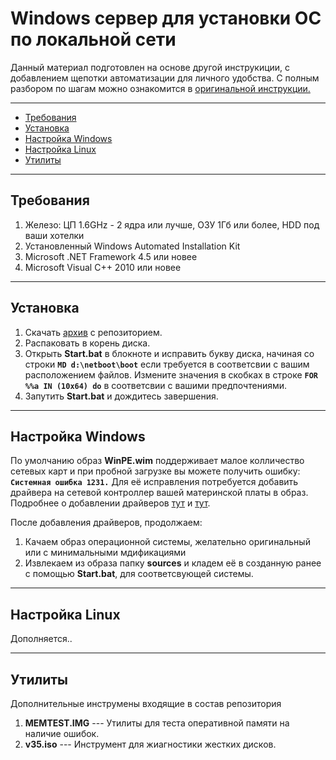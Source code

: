 # Windows сервер для установки ОС по локальной сети

Данный материал подготовлен на основе другой инструкиции, с добавлением щепотки автоматизации для личного удобства. С полным разбором по шагам можно ознакомится в [оригинальной инструкции.](https://www.youtube.com/playlist?list=PL2BaVmpX7hX9mS9H6phVs-Mi55hQp0zTn)

---

- [Требования](#требования)
- [Установка](#установка)
- [Настройка Windows](#настройка-windows)
- [Настройка Linux](#настройка-linux)
- [Утилиты](#утилиты)

---

## Требования
1. Железо: ЦП 1.6GHz - 2 ядра или лучше, ОЗУ 1Гб или более, HDD под ваши хотелки
2. Установленный Windows Automated Installation Kit
3. Microsoft .NET Framework 4.5 или новее
4. Microsoft Visual C++ 2010 или новее

---

## Установка
1. Скачать [архив](https://github.com/CryZFix/windows_ris/archive/refs/heads/main.zip) с репозиторием.
2. Распаковать в корень диска.
3. Открыть **Start.bat** в блокноте и исправить букву диска, начиная со строки **`MD d:\netboot\boot`** если требуется в соответсвии с вашим расположением файлов.
Измените значения в скобках в строке **`FOR %%a IN (10x64) do`** в соответсвии с вашими предпочтениями.
4. Запутить **Start.bat** и дождитесь завершения.

---

## Настройка Windows
По умолчанию образ **WinPE.wim** поддерживает малое колличество сетевых карт и при пробной загрузке вы можете получить ошибку: **```Системная ошибка 1231.```** Для её исправления потребуется добавить драйвера на сетевой контроллер вашей материнской платы в образ.
Подробнее о добавлении драйверов [тут](https://learn.microsoft.com/en-us/windows-hardware/manufacture/desktop/winpe-mount-and-customize?view=windows-11#mount-the-windows-pe-boot-image) и [тут](https://www.youtube.com/watch?v=TwpZKIjXtB8).

После добавления драйверов, продолжаем:
1. Качаем образ операционной системы, желательно оригинальный или с минимальными мдификациями
2. Извлекаем из образа папку **sources** и кладем её в созданную ранее с помощью **Start.bat**, для соответсвующей системы.

---

## Настройка Linux

Дополняется..

---

## Утилиты
Дополнительные инструмены входящие в состав репозитория
1. **MEMTEST.IMG** --- Утилиты для теста оперативной памяти на наличие ошибок.
2. **v35.iso** --- Инструмент для жиагностики жестких дисков.
